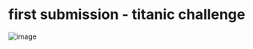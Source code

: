 # first submission - titanic challenge

![image](https://user-images.githubusercontent.com/71228141/119635836-075a8a00-be4f-11eb-8413-2d58f150853d.png)
